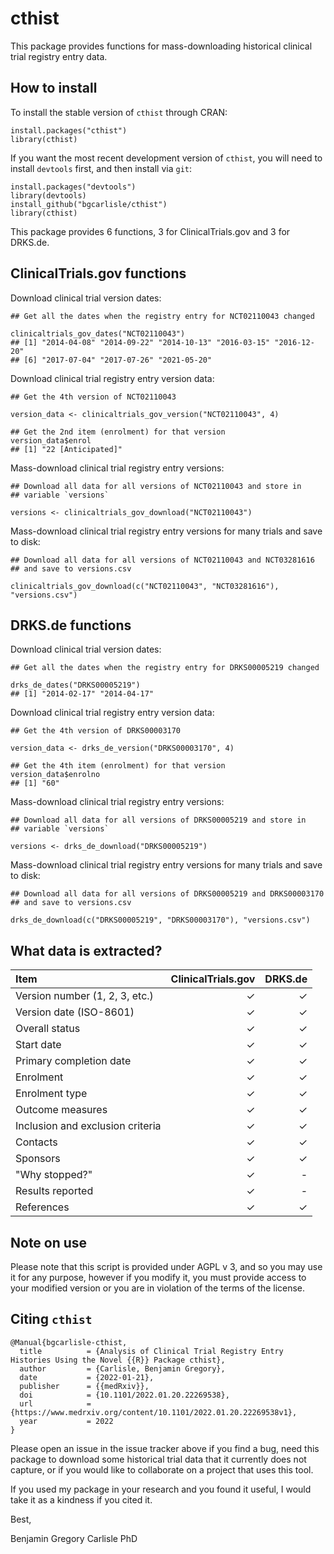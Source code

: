 # cthist

This package provides functions for mass-downloading historical
clinical trial registry entry data.

## How to install

To install the stable version of `cthist` through CRAN:

```{r}
install.packages("cthist")
library(cthist)
```

If you want the most recent development version of `cthist`, you will
need to install `devtools` first, and then install via `git`:

```{r}
install.packages("devtools")
library(devtools)
install_github("bgcarlisle/cthist")
library(cthist)
```

This package provides 6 functions, 3 for ClinicalTrials.gov and 3 for
DRKS.de.

## ClinicalTrials.gov functions

Download clinical trial version dates:

```{r}
## Get all the dates when the registry entry for NCT02110043 changed

clinicaltrials_gov_dates("NCT02110043")
## [1] "2014-04-08" "2014-09-22" "2014-10-13" "2016-03-15" "2016-12-20"
## [6] "2017-07-04" "2017-07-26" "2021-05-20"
```
Download clinical trial registry entry version data:

```{r}
## Get the 4th version of NCT02110043

version_data <- clinicaltrials_gov_version("NCT02110043", 4)

## Get the 2nd item (enrolment) for that version
version_data$enrol
## [1] "22 [Anticipated]"
```

Mass-download clinical trial registry entry versions:

```{r}
## Download all data for all versions of NCT02110043 and store in
## variable `versions`

versions <- clinicaltrials_gov_download("NCT02110043")
```

Mass-download clinical trial registry entry versions for many trials
and save to disk:

```{r}
## Download all data for all versions of NCT02110043 and NCT03281616
## and save to versions.csv

clinicaltrials_gov_download(c("NCT02110043", "NCT03281616"), "versions.csv")
```

## DRKS.de functions

Download clinical trial version dates:

```{r}
## Get all the dates when the registry entry for DRKS00005219 changed

drks_de_dates("DRKS00005219")
## [1] "2014-02-17" "2014-04-17"
```

Download clinical trial registry entry version data:

```{r}
## Get the 4th version of DRKS00003170

version_data <- drks_de_version("DRKS00003170", 4)

## Get the 4th item (enrolment) for that version
version_data$enrolno
## [1] "60"
```

Mass-download clinical trial registry entry versions:

```{r}
## Download all data for all versions of DRKS00005219 and store in
## variable `versions`

versions <- drks_de_download("DRKS00005219")
```

Mass-download clinical trial registry entry versions for many trials
and save to disk:

```{r}
## Download all data for all versions of DRKS00005219 and DRKS00003170
## and save to versions.csv

drks_de_download(c("DRKS00005219", "DRKS00003170"), "versions.csv")
```

## What data is extracted?

| Item                             | ClinicalTrials.gov | DRKS.de |
|:---------------------------------|-------------------:|--------:|
| Version number (1, 2, 3, etc.)   |                  ✓ |       ✓ |
| Version date (ISO-8601)          |                  ✓ |       ✓ |
| Overall status                   |                  ✓ |       ✓ |
| Start date                       |                  ✓ |       ✓ |
| Primary completion date          |                  ✓ |       ✓ |
| Enrolment                        |                  ✓ |       ✓ |
| Enrolment type                   |                  ✓ |       ✓ |
| Outcome measures                 |                  ✓ |       ✓ |
| Inclusion and exclusion criteria |                  ✓ |       ✓ |
| Contacts                         |                  ✓ |       ✓ |
| Sponsors                         |                  ✓ |       ✓ |
| "Why stopped?"                   |                  ✓ |       - |
| Results reported                 |                  ✓ |       - |
| References                       |                  ✓ |       ✓ |

## Note on use

Please note that this script is provided under AGPL v 3, and so you
may use it for any purpose, however if you modify it, you must provide
access to your modified version or you are in violation of the terms
of the license.

## Citing `cthist`

```
@Manual{bgcarlisle-cthist,
  title          = {Analysis of Clinical Trial Registry Entry Histories Using the Novel {{R}} Package cthist},
  author         = {Carlisle, Benjamin Gregory},
  date           = {2022-01-21},
  publisher      = {{medRxiv}},
  doi            = {10.1101/2022.01.20.22269538},
  url            = {https://www.medrxiv.org/content/10.1101/2022.01.20.22269538v1},
  year           = 2022
}
```

Please open an issue in the issue tracker above if you find a bug,
need this package to download some historical trial data that it
currently does not capture, or if you would like to collaborate on a
project that uses this tool.

If you used my package in your research and you found it useful, I
would take it as a kindness if you cited it.

Best,

Benjamin Gregory Carlisle PhD
